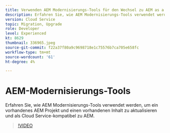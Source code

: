 ```yaml
---
title: Verwenden AEM Modernisierungs-Tools für den Wechsel zu AEM as a Cloud Service
description: Erfahren Sie, wie AEM Modernisierungs-Tools verwendet werden, um ein vorhandenes AEM Projekt und einen vorhandenen Inhalt zu aktualisieren und als Cloud Service-kompatibel zu AEM.
version: Cloud Service
topic: Migration, Upgrade
role: Developer
level: Experienced
kt: 8629
thumbnail: 336965.jpeg
source-git-commit: f22a37f80a9c9698718e1c75576b7ca705e658fc
workflow-type: tm+mt
source-wordcount: '61'
ht-degree: 4%

---
```



# AEM-Modernisierungs-Tools

Erfahren Sie, wie AEM Modernisierungs-Tools verwendet werden, um ein vorhandenes AEM Projekt und einen vorhandenen Inhalt zu aktualisieren und als Cloud Service-kompatibel zu AEM.

>[!VIDEO](https://video.tv.adobe.com/v/336965/?quality=12&learn=on)
